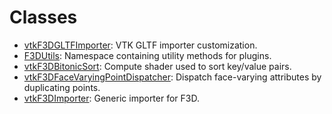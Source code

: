 # Classes

* [vtkF3DGLTFImporter](classvtk_f3_d_g_l_t_f_importer.md): VTK GLTF importer customization.
* [F3DUtils](class_f3_d_utils.md): Namespace containing utility methods for plugins.
* [vtkF3DBitonicSort](classvtk_f3_d_bitonic_sort.md): Compute shader used to sort key/value pairs.
* [vtkF3DFaceVaryingPointDispatcher](classvtk_f3_d_face_varying_point_dispatcher.md): Dispatch face-varying attributes by duplicating points.
* [vtkF3DImporter](classvtk_f3_d_importer.md): Generic importer for F3D.